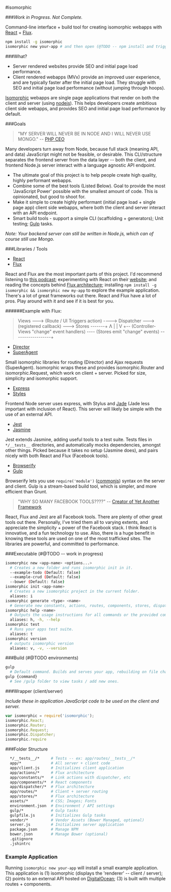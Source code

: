 #isomorphic

###_Work in Progress. Not Complete._

Command-line interface + build tool for creating isomorphic webapps with [React](http://facebook.github.io/react/) + [Flux](http://facebook.github.io/flux/).

```sh
npm install -g isomorphic
isomorphic new your-app # and then open (@TODO -- npm install and trigger gulp?) up a web browser
```

###What?

- Server rendered websites provide SEO and initial page load performance.
- Client rendered webapps (MVx) provide an improved user experience, and are typically faster after the initial page load. They struggle with SEO and initial page load performance (without jumping through hoops).

[Isomorphic](http://nerds.airbnb.com/isomorphic-javascript-future-web-apps/) webapps are single page applications that render on both the client and server (using [nodejs](http://nodejs.org/)). This helps developers create ambitious client side webapps, and provides SEO and initial page load performance by default.

###Goals

> "MY SERVER WILL NEVER BE IN NODE AND I WILL NEVER USE MONGO." -- [PHP CEO](https://twitter.com/PHP_CEO)

Many developers turn away from Node, because full stack (meaning API, and data) JavaScript might not be feasible, or desirable. This CLI/structure separates the frontend server from the data layer -- both the client, and frontend Node.js server interact with a language agnostic API endpoint.

- The ultimate goal of this project is to help people create high quality, highly performant webapps.
- Combine some of the best tools (Listed Below). Goal to provide the most 'JavaScript Power' possible with the smallest amount of code. This is opinionated, but good to shoot for.
- Make it simple to create highly performant (initial page load + single page app) client side webapps, where both the client and server interact with an API endpoint.
- Smart build tools - support a simple CLI (scaffolding + generators); Unit testing; [Gulp](http://gulpjs.com/) tasks.

*Note: Your backend server can still be written in Node.js, which can of course still use Mongo.*

###Libraries / Tools

- [React](http://facebook.github.io/react/)
- [Flux](http://facebook.github.io/flux/)

React and Flux are the most important parts of this project. I'd recommend listening to [this podcast](http://javascriptjabber.com/073-jsj-react-with-pete-hunt-and-jordan-walke/); experimenting with React on their [website](http://facebook.github.io/react/); and reading the concepts behind [Flux architecture](http://facebook.github.io/react/docs/flux-overview.html); installing `npm install -g isomorphic && isomorphic new my-app` to explore the example application. There's a lot of great frameworks out there. React and Flux have a lot of pros. Play around with it and see if it is best for you.

######Example with Flux:

> Views ---> (Route / UI Triggers action) ----> Dispatcher ---> (registered callback) ---> Stores -------+
> Ʌ                                                                                                     |
> |                                                                                                    V
> +-- (Controller-Views "change" event handlers) ---- (Stores emit "change" events) ------------------+

- [Director](https://github.com/flatiron/director)
- [SuperAgent](https://github.com/visionmedia/superagent)

Small isomorphic libraries for routing (Director) and Ajax requests (SuperAgent). Isomorphic wraps these and provides isomorphic.Router and isomorphic.Request, which work on client + server. Picked for size, simplicity and isomorphic support.

- [Express](http://expressjs.com/)
- [Styles](http://learnboost.github.io/stylus/)

Frontend Node server uses express, with Stylus and [Jade](http://jade-lang.com/) (Jade less important with inclusion of React). This server will likely be simple with the use of an external API.

- [Jest](http://facebook.github.io/jest/)
- [Jasmine](http://jasmine.github.io/)

Jest extends Jasmine, adding useful tools to a test suite. Tests files in `*/__tests__` directories, and automatically mocks dependencies, amongst other things. Picked because it takes no setup (Jasmine does), and pairs nicely with both React and Flux (Facebook tools).

- [Browserify](https://github.com/substack/node-browserify)
- [Gulp](http://gulpjs.com/)

Browserify lets you use `require('module')` ([commonjs](http://wiki.commonjs.org/wiki/CommonJS)) syntax on the server and client. Gulp is a stream-based build tool, which is simpler, and more efficient than Grunt.

> "WHY SO MANY FACEBOOK TOOLS????" -- [Creator of Yet Another Framework](http://blog.tastejs.com/yet-another-framework-syndrome-yafs)

React, Flux and Jest are all Facebook tools. There are plenty of other great tools out there. Personally, I've tried them all to varying extents, and appreciate the simplicity + power of the Facebook stack. I think React is innovative, and a fun technology to use. Also, there is a huge benefit in knowing these tools are used on one of the most trafficked sites. The libraries are powerful, and committed to performance.

###Executable (#@TODO -- work in progress)

```sh
isomorphic new <app-name> <options...>
  # Creates a new folder and runs isomorphic init in it.
  --example-todo (Default: false)
  --example-crud (Default: false)
  --bower (Default: false)
isomorphic init <app-name>
  # Creates a new isomorphic project in the current folder.
  aliases: i
isomorphic generate <type> <name>
  # Generate new constants, actions, routes, components, stores, dispatchers
isomorphic help <name>
  # Outputs the usage instructions for all commands or the provided command
  aliases: h, -h, --help
isomorphic test
  # Runs your apps test suite.
  aliases: t
isomorphic version
  # outputs isomorphic version
  aliases: v, -v, --version
```

###Build (#@TODO environments)

```sh
gulp
  # Default command. Builds and serves your app, rebuilding on file changes.
gulp {command}
  # See /gulp folder to view tasks / add new ones.
```

###Wrapper (client/server)

*Include these in application JavaScript code to be used on the client and server.*

```javascript
var isomorphic = require('isomorphic');
isomorphic.React;
isomorphic.Router;
isomorphic.Request;
isomorphic.Dispatcher;
isomorphic.require
```

###Folder Structure

```sh
  */__tests__/*     # Tests -- ex: app/routes/__tests__/*
  app/*             # All server + client code
  app/client.js     # Initializes client application
  app/actions/*     # Flux architecture
  app/constants/*   # Link actions with dispatcher, etc
  app/components/*  # React components
  app/dispatcher/*  # Flux architecture
  app/routes/*      # Client + server routing
  app/stores/*      # Flux architecture
  assets/*          # CSS; Images; Fonts
  environment.json  # Environment / API settings
  gulp/*            # Gulp tasks
  gulpfile.js       # Initializes Gulp tasks
  vendor/*          # Vendor Assets (Bower Managed, optional)
  server.js         # Initializes server application
  package.json      # Manage NPM
  bower.json        # Manage Bower (optional)
  .gitignore
  .jshintrc
```

### Example Application

Running `isomorphic new your-app` will install a small example application. This application is (1) isomorphic (displays the 'renderer' -- client / server); (2) points to an external API hosted on [DigitalOcean](https://www.digitalocean.com/); (3) is built with multiple routes + components.
